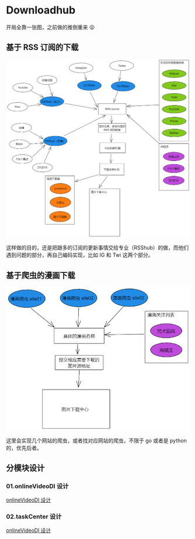 # Downloadhub

开局全靠一张图，之前做的推倒重来 :stuck_out_tongue:

## 基于 RSS 订阅的下载

![all](DesignFiles/pics/rss_all.png)

这样做的目的，还是把跟多的订阅的更新事情交给专业（RSShub）的做，而他们遇到问题的部分，再自己编码实现，比如 IG 和 Twi 这两个部分。

## 基于爬虫的漫画下载

![all](DesignFiles/pics/comic_all.png)

这里会实现几个网站的爬虫，或者找对应网站的爬虫，不限于 go 或者是 python 的，优先后者。

## 分模块设计

### 01.onlineVideoDl 设计

[onlineVideoDl 设计](https://github.com/allanpk716/download-hub/blob/master/DesignFiles/01.onlineVideoDl%20%E8%AE%BE%E8%AE%A1/readme.md)

### 02.taskCenter 设计

[onlineVideoDl 设计](https://github.com/allanpk716/download-hub/blob/master/DesignFiles/02.taskCenter%20%E8%AE%BE%E8%AE%A1/readme.md)